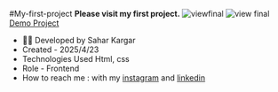 #My-first-project
**Please visit my first project.**
![viewfinal](https://user-images.githubusercontent.com/109727844/204102879-086ee63-9bda-43b2-81a8-49879c3f2d39.jpg)
![view final](https://user-images.githubusercontent.com/109727844/204102930-fac88657-4d16-4816-6476-888e984abefe.jpg)
[Demo Project](https://pouria-farahani-developer.github.io/Accordion-Menu-By-React/)
- 👩‍💻 Developed by Sahar Kargar
- Created - 2025/4/23
- Technologies Used Html, css
- Role - Frontend
- How to reach me : with my [instagram](https://www.instagram.com/saharkargar_developer?igsh=MXA1Z280OTM4Mmhvag==) and [linkedin](https://www.linkedin.com/in/saharkargardeveloper)
